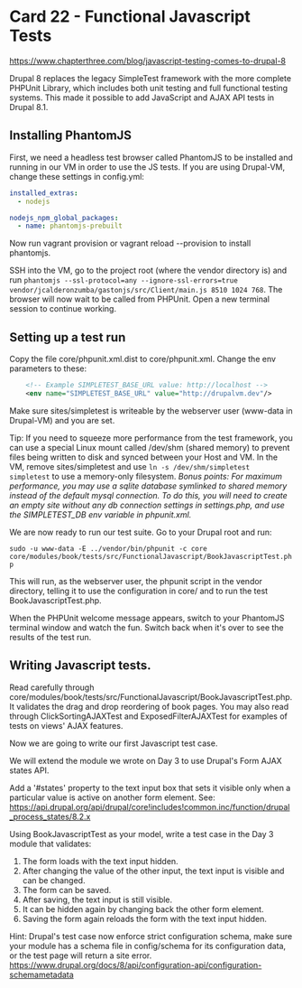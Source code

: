 # Card 22 - Functional Javascript Tests

https://www.chapterthree.com/blog/javascript-testing-comes-to-drupal-8

Drupal 8 replaces the legacy SimpleTest framework with the more complete PHPUnit Library, which includes both unit testing and full functional testing systems. This made it possible to add JavaScript and AJAX API tests in Drupal 8.1.

## Installing PhantomJS
First, we need a headless test browser called PhantomJS to be installed and running in our VM in order to use the JS tests. If you are using Drupal-VM, change these settings in config.yml:
```YAML
installed_extras:
  - nodejs

nodejs_npm_global_packages: 
  - name: phantomjs-prebuilt
```
Now run vagrant provision or vagrant reload --provision to install phantomjs.

SSH into the VM, go to the project root (where the vendor directory is) and run `phantomjs --ssl-protocol=any --ignore-ssl-errors=true vendor/jcalderonzumba/gastonjs/src/Client/main.js 8510 1024 768`. The browser will now wait to be called from PHPUnit. Open a new terminal session to continue working.

## Setting up a test run
Copy the file core/phpunit.xml.dist to core/phpunit.xml. Change the env parameters to these:
```XML
    <!-- Example SIMPLETEST_BASE_URL value: http://localhost -->
    <env name="SIMPLETEST_BASE_URL" value="http://drupalvm.dev"/>
```

Make sure sites/simpletest is writeable by the webserver user (www-data in Drupal-VM) and you are set.

Tip: If you need to squeeze more performance from the test framework, you can use a special Linux mount called /dev/shm (shared memory) to prevent files being written to disk and synced between your Host and VM. In the VM, remove sites/simpletest and use `ln -s /dev/shm/simpletest simpletest` to use a memory-only filesystem. _Bonus points: For maximum performance, you may use a sqlite database symlinked to shared memory instead of the default mysql connection. To do this, you will need to create an empty site without any db connection settings in settings.php, and use the SIMPLETEST_DB env variable in phpunit.xml._

We are now ready to run our test suite. Go to your Drupal root and run:

`sudo -u www-data -E ../vendor/bin/phpunit -c core core/modules/book/tests/src/FunctionalJavascript/BookJavascriptTest.php`

This will run, as the webserver user, the phpunit script in the vendor directory, telling it to use the configuration in core/ and to run the test BookJavascriptTest.php.

When the PHPUnit welcome message appears, switch to your PhantomJS terminal window and watch the fun. Switch back when it's over to see the results of the test run.

## Writing Javascript tests.

Read carefully through core/modules/book/tests/src/FunctionalJavascript/BookJavascriptTest.php. It validates the drag and drop reordering of book pages. You may also read through ClickSortingAJAXTest and ExposedFilterAJAXTest for examples of tests on views' AJAX features.

Now we are going to write our first Javascript test case.

We will extend the module we wrote on Day 3 to use Drupal's Form AJAX states API.

Add a '#states' property to the text input box that sets it visible only when a particular value is active on another form element. See: https://api.drupal.org/api/drupal/core!includes!common.inc/function/drupal_process_states/8.2.x

Using BookJavascriptTest as your model, write a test case in the Day 3 module that validates:
1. The form loads with the text input hidden.
2. After changing the value of the other input, the text input is visible and can be changed.
3. The form can be saved.
4. After saving, the text input is still visible.
5. It can be hidden again by changing back the other form element.
6. Saving the form again reloads the form with the text input hidden.

Hint: Drupal's test case now enforce strict configuration schema, make sure your module has a schema file in config/schema for its configuration data, or the test page will return a site error. https://www.drupal.org/docs/8/api/configuration-api/configuration-schemametadata
